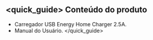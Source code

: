 ## <quick_guide> Conteúdo do produto

* Carregador USB Energy Home Charger 2.5A.
* Manual do Usuário.
</quick_guide>
